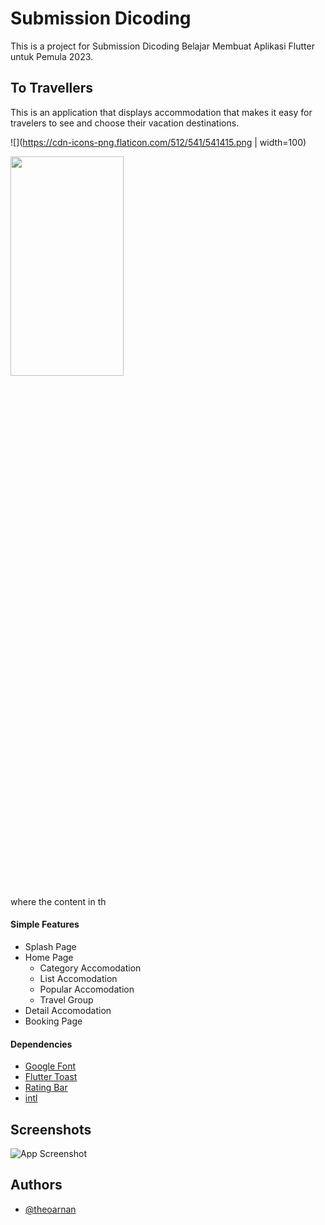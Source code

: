 
# Submission Dicoding

This is a project for Submission Dicoding Belajar Membuat Aplikasi Flutter untuk Pemula 2023.
 


## To Travellers

This is an application that displays accommodation that makes it easy for travelers to see and choose their vacation destinations.

![](https://cdn-icons-png.flaticon.com/512/541/541415.png | width=100)

<img src="https://mma.prnewswire.com/media/1513369/Educative_Logo.jpg"  width="60%" height="30%">

where the content in th

#### Simple Features
- Splash Page
- Home Page
  - Category Accomodation
  - List Accomodation
  - Popular Accomodation
  - Travel Group
- Detail Accomodation
- Booking Page

#### Dependencies
- [Google Font](https://pub.dev/packages/google_fonts)
- [Flutter Toast](https://pub.dev/packages/fluttertoast)
- [Rating Bar](https://pub.dev/packages/flutter_rating_bar)
- [intl](https://pub.dev/packages/intl)

## Screenshots

![App Screenshot](https://drive.google.com/uc?export=view&id=1AX_3loKmjEUIrSPh1efKOckUwqz2Kbi4)


## Authors

- [@theoarnan](https://www.github.com/theoarnan)



